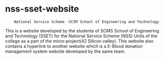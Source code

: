 # nss-sset-website

        National Service Scheme -SCSM School of Engineering and Technology

This is a website developed by the students of SCMS School of Engineering and Technology (SSET) 
for the National Service Scheme (NSS) Units of the college as a part of the micro project(42 Silicon valley). 
This website also contains a hyperlink to another website which is a E-Blood donation management system website developed by the same team.

